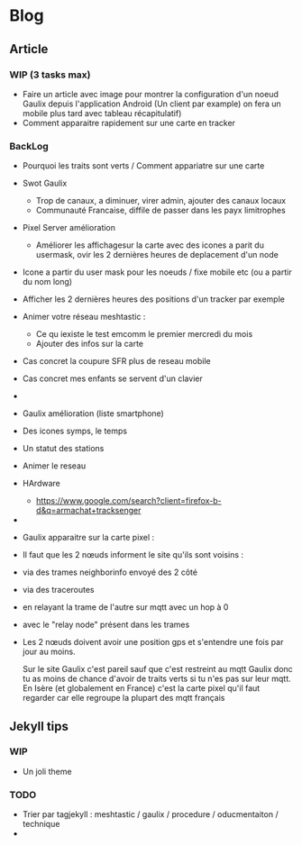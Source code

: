 # Blog

## Article

### WIP (3 tasks max)
  - Faire un article avec image pour montrer la configuration d'un noeud Gaulix depuis l'application Android (Un client par example) on fera un mobile plus tard avec tableau récapitulatif)
  - Comment apparaitre rapidement sur une carte en tracker


### BackLog

- Pourquoi les traits sont verts / Comment appariatre sur une carte 
- Swot Gaulix
  - Trop de canaux, a diminuer, virer admin, ajouter des canaux locaux
  - Communauté Francaise, diffile de passer dans les payx limitrophes 
- Pixel Server amélioration 
  - Améliorer les affichagesur la carte avec des icones a parit du usermask, ovir les 2 dernières heures de deplacement d'un node
-   Icone a partir du user mask pour les noeuds / fixe mobile etc (ou a partir du nom long)
-   Afficher les 2 dernières heures des positions d'un tracker par exemple
 
- Animer votre réseau meshtastic :
  -   Ce qu iexiste le test emcomm le premier mercredi du mois
  -   Ajouter des infos sur la carte

- Cas concret la coupure SFR plus de reseau mobile
- Cas concret mes enfants se servent d'un clavier
- 
- Gaulix amélioration (liste smartphone)
-   Des icones symps, le temps
-   Un statut des stations
-   Animer le reseau 
- HArdware
  - https://www.google.com/search?client=firefox-b-d&q=armachat+tracksenger
-
-  Gaulix apparaitre sur la carte pixel :
-   Il faut que les 2 nœuds informent le site qu'ils sont voisins :
- via des trames neighborinfo envoyé des 2 côté
- via des traceroutes
- en relayant la trame de l'autre sur mqtt avec un hop à 0
- avec le "relay node" présent dans les trames
- Les 2 nœuds doivent avoir une position gps et s'entendre une fois par jour au moins.
  
  Sur le site Gaulix c'est pareil sauf que c'est restreint au mqtt Gaulix donc tu as moins de chance d'avoir de traits verts si tu n'es pas sur leur mqtt.
  En Isère (et globalement en France) c'est la carte pixel qu'il faut regarder car elle regroupe la plupart des mqtt français

## Jekyll tips

### WIP

- Un joli theme

### TODO

- Trier par tagjekyll : meshtastic / gaulix / procedure / oducmentaiton / technique 
- 
